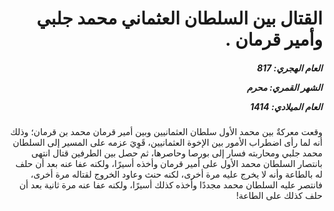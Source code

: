 <h1 dir="rtl">القتال بين السلطان العثماني محمد جلبي وأمير قرمان .</h1>

<h5 dir="rtl">العام الهجري:  817

الشهر القمري: محرم

العام الميلادي: 1414</h5>

<p dir="rtl">وقعت معركةٌ بين محمد الأول سلطان العثمانيين وبين أمير قرمان محمد بن قرمان؛ وذلك أنه لما رأى اضطراب الأمور بين الإخوة العثمانيين، قَوِيَ عزمه على المسير إلى السلطان محمد جلبي ومحاربته فسار إلى بورصا وحاصرها، ثم حصل بين الطرفين قتال انتهى بانتصار السلطان محمد الأول على أمير قرمان وأخذه أسيرًا، ولكنه عفا عنه بعد أن حلف له بالطاعة وأنه لا يخرج عليه مرة أخرى، لكنه حنث وعاود الخروج لقتاله مرة أخرى، فانتصر عليه السلطان محمد مجددًا وأخذه كذلك أسيرًا، ولكنه عفا عنه مرة ثانية بعد أن حلف كذلك على الطاعة!</p></br>
